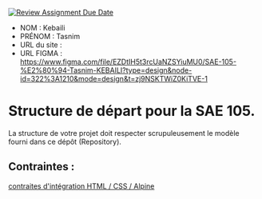 [![Review Assignment Due Date](https://classroom.github.com/assets/deadline-readme-button-24ddc0f5d75046c5622901739e7c5dd533143b0c8e959d652212380cedb1ea36.svg)](https://classroom.github.com/a/kGMeGFDJ)
- NOM : Kebaili
- PRÉNOM : Tasnim
- URL du site :
- URL FIGMA : https://www.figma.com/file/EZDtIH5t3rcUaNZSYiuMU0/SAE-105-%E2%80%94-Tasnim-KEBAILI?type=design&node-id=322%3A1210&mode=design&t=zj9NSKTWiZ0KiTVE-1

# Structure de départ pour la SAE 105.

La structure de votre projet doit respecter scrupuleusement le modèle fourni dans ce dépôt (Repository).

## Contraintes :
[contraites d'intégration HTML / CSS / Alpine](https://moodle.univ-fcomte.fr/mod/page/view.php?id=645799)
